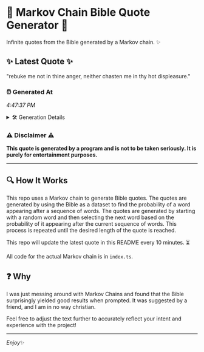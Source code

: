 # 📖 Markov Chain Bible Quote Generator 📖

Infinite quotes from the Bible generated by a Markov chain. ✨

## ✨ Latest Quote ✨
"rebuke me not in thine anger, neither chasten me in thy hot displeasure."

### ⏰ Generated At
*4:47:37 PM*

<details>
    <summary>🛠️ Generation Details</summary>
    <p>
        <strong>🌱 Seed:</strong> rebuke<br>
        <strong>🔄 Iterations:</strong> 12<br>
        <strong>📜 Context History:</strong><br>[ rebuke ]: me<br>[ rebuke, me ]: not<br>[ rebuke, me, not ]: in<br>[ rebuke, me, not, in ]: thine<br>[ rebuke, me, not, in, thine ]: anger,<br>[ rebuke, me, not, in, thine, anger, ]: neither<br>[ me, not, in, thine, anger,, neither ]: chasten<br>[ not, in, thine, anger,, neither, chasten ]: me<br>[ in, thine, anger,, neither, chasten, me ]: in<br>[ thine, anger,, neither, chasten, me, in ]: thy<br>[ anger,, neither, chasten, me, in, thy ]: hot<br>[ neither, chasten, me, in, thy, hot ]: displeasure.<br>
    </p>
</details>

### ⚠️ Disclaimer ⚠️
**This quote is generated by a program and is not to be taken seriously. It is purely for entertainment purposes.**

---

## 🔍 How It Works

This repo uses a Markov chain to generate Bible quotes. The quotes are generated by using the Bible as a dataset to find the probability of a word appearing after a sequence of words. The quotes are generated by starting with a random word and then selecting the next word based on the probability of it appearing after the current sequence of words. This process is repeated until the desired length of the quote is reached.

This repo will update the latest quote in this README every 10 minutes. ⏳

All code for the actual Markov chain is in `index.ts`.

## ❓ Why

I was just messing around with Markov Chains and found that the Bible surprisingly yielded good results when prompted. 
It was suggested by a friend, and I am in no way christian.

Feel free to adjust the text further to accurately reflect your intent and experience with the project!

---

*Enjoy*✨
